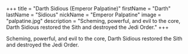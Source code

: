 +++
title = "Darth Sidious (Emperor Palpatine)"
firstName = "Darth"
lastName = "Sidious"
nickName = "Emperor Palpatine"
image = "palpatine.jpg"
description = "Scheming, powerful, and evil to the core, Darth Sidious restored the Sith and destroyed the Jedi Order."
+++

Scheming, powerful, and evil to the core, Darth Sidious restored the Sith and destroyed the Jedi Order. 